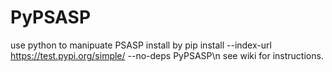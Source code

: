 # PyPSASP
use python to manipuate PSASP
install by pip install --index-url https://test.pypi.org/simple/ --no-deps PyPSASP\n
see wiki for instructions.
